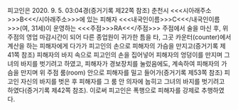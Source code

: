 피고인은 2020. 9. 5. 03:04경(증거기록 제22쪽 참조) 춘천시 <<<시아래주소>>>B<<</시아래주소>>>에 있는 피해자 <<<내국인이름>>>C<<</내국인이름>>>(여, 31세)이 운영하는 <<<주점>>>RA<<</주점>>> 주점에서 술을 마신 후, 위 주점의 영업 마감시간이 되어 다른 종업원이 귀가한 틈을 타, 그곳 카운터(counter)에서 계산을 하는 피해자에게 다가가 피고인의 손으로 피해자의 가슴을 만지고(증거기록 제41쪽 참조) 피해자의 바지 속으로 피고인의 손을 집어넣어 피해자의 엉덩이를 만지며 그녀의 바지를 벗기려고 하였고, 피해자가 경보장치를 눌렀음에도, 계속하여 피해자의 가슴을 만지며 위 주점 룸(room) 안으로 피해자를 밀고 들어가(증거기록 제53쪽 참조) 피고인 자신의 바지를 벗은 후 피해자를 그 룸 안 의자에 눕히고 그녀의 바지를 벗기려고 하였다(증거기록 제42쪽 참조).
이로써 피고인은 폭행으로 피해자를 강제로 추행하였다.
